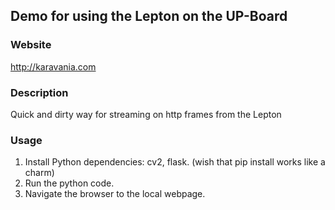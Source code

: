 ## Demo for using the Lepton on the UP-Board

### Website
http://karavania.com

### Description
Quick and dirty way for streaming on http frames from the Lepton

### Usage
1. Install Python dependencies: cv2, flask. (wish that pip install works like a charm)
2. Run the python code.
3. Navigate the browser to the local webpage.